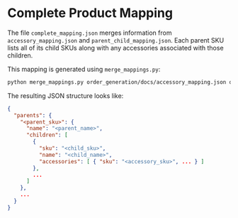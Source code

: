# Complete Product Mapping

The file `complete_mapping.json` merges information from
`accessory_mapping.json` and `parent_child_mapping.json`.
Each parent SKU lists all of its child SKUs along with any
accessories associated with those children.

This mapping is generated using `merge_mappings.py`:

```bash
python merge_mappings.py order_generation/docs/accessory_mapping.json order_generation/docs/parent_child_mapping.json order_generation/complete_mapping.json
```

The resulting JSON structure looks like:

```json
{
  "parents": {
    "<parent_sku>": {
      "name": "<parent_name>",
      "children": [
        {
          "sku": "<child_sku>",
          "name": "<child_name>",
          "accessories": [ { "sku": "<accessory_sku>", ... } ]
        },
        ...
      ]
    },
    ...
  }
}
```
